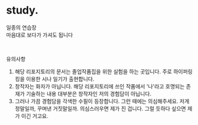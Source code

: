 # study.

일종의 연습장  
마음대로 보다가 가셔도 됩니다  

&nbsp;

유의사항  
1. 해당 리포지토리의 문서는 졸업작품집을 위한 실험을 하는 곳입니다. 주로 하이퍼링킹을 이용한 시나 일기가 출현합니다.
2. 창작자는 화자가 아닙니다. 해당 리포지토리에 쓰인 작품에서 '나'라고 호명되는 존재가 기술하는 내용 대부분은 창작자인 저의 경험담이 아닙니다.
3. 그러나 가끔 경험담을 각색한 수필이 등장합니다. 그런 때에는 의심해주세요. 저게 정말일까, 꾸며낸 거짓말일까. 의심스러우면 제가 진 겁니다. 그럴 듯하다 싶으면 제가 이긴 거고요.
